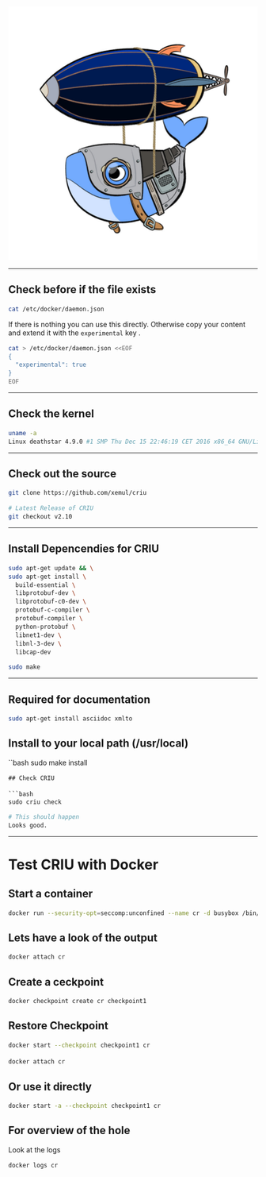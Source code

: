 ![](images/docker_experimental.jpg)

---


## Check before if the file exists

```bash
cat /etc/docker/daemon.json
```

If there is nothing you can use this directly.
Otherwise copy your content and extend it with the `experimental` key .

```bash
cat > /etc/docker/daemon.json <<EOF
{
  "experimental": true
}
EOF
```

---

## Check the kernel

```bash
uname -a 
Linux deathstar 4.9.0 #1 SMP Thu Dec 15 22:46:19 CET 2016 x86_64 GNU/Linux
```

---

## Check out the source

```bash
git clone https://github.com/xemul/criu
```


```bash
# Latest Release of CRIU
git checkout v2.10
```

---

## Install Depencendies for CRIU

```bash
sudo apt-get update && \
sudo apt-get install \
  build-essential \
  libprotobuf-dev \
  libprotobuf-c0-dev \
  protobuf-c-compiler \
  protobuf-compiler \
  python-protobuf \
  libnet1-dev \
  libnl-3-dev \
  libcap-dev 
```



```bash
sudo make
```

---

## Required for documentation 

```bash
sudo apt-get install asciidoc xmlto
```
## Install to your local path (/usr/local)

``bash
sudo make install
```
## Check CRIU

```bash
sudo criu check
```

```bash
# This should happen
Looks good.
```

---

# Test CRIU with Docker

## Start a container

```bash
docker run --security-opt=seccomp:unconfined --name cr -d busybox /bin/sh -c 'i=0; while true; do echo $i; i=$(expr $i + 1); sleep 1; done'
```

## Lets have a look of the output

```bash
docker attach cr
```

## Create a ceckpoint

```bash
docker checkpoint create cr checkpoint1
```

## Restore Checkpoint

```bash
docker start --checkpoint checkpoint1 cr

docker attach cr
```

## Or use it directly

```bash
docker start -a --checkpoint checkpoint1 cr
```

## For overview of the hole 

Look at the logs

```bash
docker logs cr
````